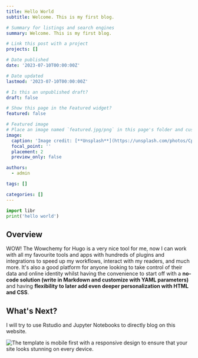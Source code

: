 ```yaml
---
title: Hello World
subtitle: Welcome. This is my first blog.

# Summary for listings and search engines
summary: Welcome. This is my first blog.

# Link this post with a project
projects: []

# Date published
date: '2023-07-10T00:00:00Z'

# Date updated
lastmod: '2023-07-10T00:00:00Z'

# Is this an unpublished draft?
draft: false

# Show this page in the Featured widget?
featured: false

# Featured image
# Place an image named `featured.jpg/png` in this page's folder and customize its options here.
image:
  caption: 'Image credit: [**Unsplash**](https://unsplash.com/photos/CpkOjOcXdUY)'
  focal_point: ''
  placement: 2
  preview_only: false

authors:
  - admin

tags: []

categories: []
---
```


```python
import libr
print('hello world')
```

## Overview

WOW! The Wowchemy for Hugo is a very nice tool for me, now I can work with all my favourite tools and apps with hundreds of plugins and integrations to speed up my workflows, interact with my readers, and much more. It's also a good platform for anyone looking to take control of their data and online identity whilst having the convenience to start off with a **no-code solution (write in Markdown and customize with YAML parameters)** and having **flexibility to later add even deeper personalization with HTML and CSS**.

## What's Next?

I will try to use Rstudio and Jupyter Notebooks to directly blog on this website.

![The template is mobile first with a responsive design to ensure that your site looks stunning on every device.](https://raw.githubusercontent.com/wowchemy/wowchemy-hugo-modules/main/starters/academic/preview.png)